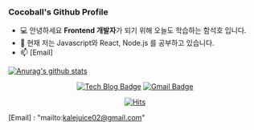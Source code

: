 ### Cocoball's Github Profile
- 💻 안녕하세요 **Frontend 개발자**가 되기 위해 오늘도 학습하는 함석호 입니다.
- 🌱 현재 저는 Javascript와 React, Node.js 를 공부하고 있습니다.
- 📫 [Email]
<!--
**cocoball02/cocoball02** is a ✨ _special_ ✨ repository because its `README.md` (this file) appears on your GitHub profile.

Here are some ideas to get you started:

- 🔭 I’m currently working on ...

- 👯 I’m looking to collaborate on ...
- 🤔 I’m looking for help with ...
- 💬 Ask me about ...

- 😄 Pronouns: ...
- ⚡ Fun fact: ...
-->

[![Anurag's github stats](https://github-readme-stats.vercel.app/api?username=cocoball02)](https://github.com/cocoball02/github-readme-stats)





<div align=center>

[![Tech Blog Badge](http://img.shields.io/badge/-Tech%20blog-black?style=flat&logo=github&link=https://zzsza.github.io/)](https://cocoball02.github.io/)
[![Gmail Badge](https://img.shields.io/badge/Gmail-d14836?style=flat&logo=Gmail&logoColor=white&link=mailto:kalejuice02@gmail.com)](mailto:kalejuice02@gmail.com)
</div>
<div align=center>

[![Hits](https://hits.seeyoufarm.com/api/count/incr/badge.svg?url=https%3A%2F%2Fgithub.com%2Fcocoball02&count_bg=%2379C83D&title_bg=%23555555&icon=&icon_color=%23E7E7E7&title=hits&edge_flat=false)](https://hits.seeyoufarm.com)
</div>

[Email] : "mailto:kalejuice02@gmail.com"